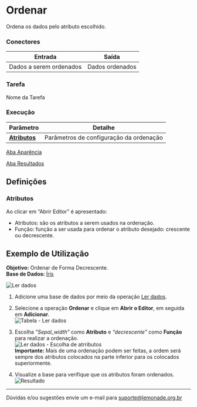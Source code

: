 # Ordenar

Ordena os dados pelo atributo escolhido.

### Conectores
| Entrada | Saída |
| --- | --- |
| Dados a serem ordenados | Dados ordenados |

### Tarefa
Nome da Tarefa

### Execução
| Parâmetro | Detalhe |
| --- | --- |
| **[Atributos]** | Parâmetros de configuração da ordenação |

[Aba Aparência][1]

[Aba Resultados][2]


## Definições
### Atributos
Ao clicar em “Abrir Editor” é apresentado:
- Atributos: são os atributos a serem usados na ordenação.
- Função: função a ser usada para ordenar o atributo desejado: crescente ou decrescente.

## Exemplo de Utilização
**Objetivo:** Ordenar de Forma Decrescente.\
**Base de Dados:** [Íris][3]

![Ler dados](/lemonade/img/spark/manipulacao_de_dados/coluna_ordenar/image4.png)

1. Adicione uma base de dados por meio da operação [Ler dados][4].

2.  Selecione a operação **Ordenar** e clique em **Abrir o Editor**, em seguida em **Adicionar**.\
	![Tabela - Ler dados](/lemonade/img/spark/manipulacao_de_dados/coluna_ordenar/image3.png)

3. Escolha *“Sepal_width”* como **Atributo** e *“decrescente”* como **Função** para realizar a ordenação.\
	![Ler dados - Escolha de atrributos](/lemonade/img/spark/manipulacao_de_dados/coluna_ordenar/image2.png)\
	**Importante:** Mais de uma ordenação podem ser feitas, a ordem será sempre dos atributos colocados na parte inferior para os colocados superiormente. 


4. Visualize a base para verifique que os atributos foram ordenados.\
	![Resultado](/lemonade/img/spark/manipulacao_de_dados/coluna_ordenar/image1.png)
	
-----

Dúvidas e/ou sugestões envie um e-mail para suporte@lemonade.org.br

[1]: /pt-br/
[2]: /pt-br/
[3]: /pt-br/
[4]: /pt-br/
[Atributos]: #atributos